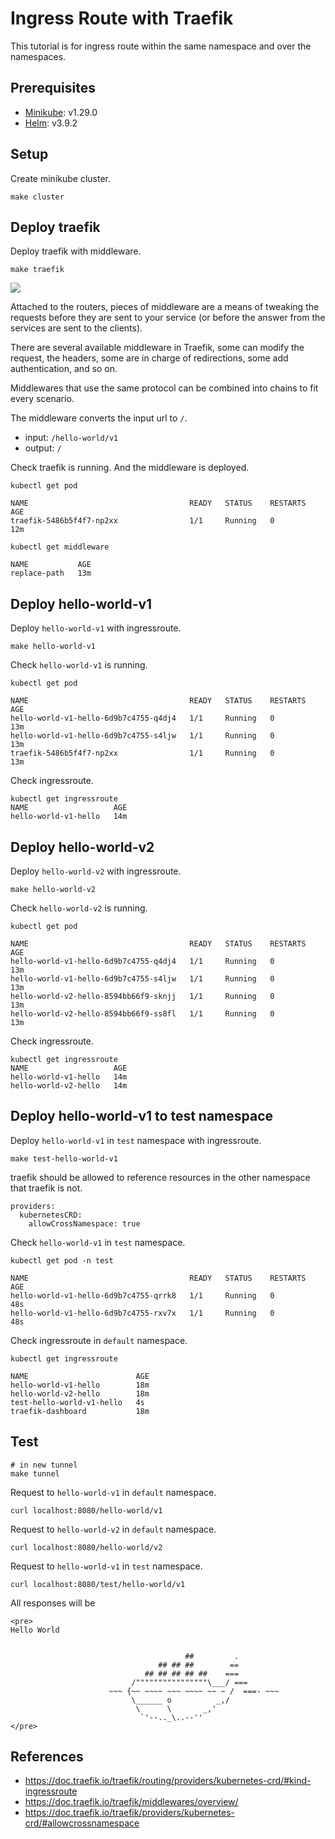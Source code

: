 # Ingress Route with Traefik

This tutorial is for ingress route within the same namespace and over the namespaces.

## Prerequisites

- [Minikube](https://minikube.sigs.k8s.io/docs/start/): v1.29.0
- [Helm](https://helm.sh/docs/intro/install/): v3.9.2

## Setup

Create minikube cluster.

```
make cluster
```

## Deploy traefik

Deploy traefik with middleware.

```
make traefik
```

![](https://doc.traefik.io/traefik/assets/img/middleware/overview.png)

Attached to the routers, pieces of middleware are a means of tweaking the requests before they are sent to your service (or before the answer from the services are sent to the clients).

There are several available middleware in Traefik, some can modify the request, the headers, some are in charge of redirections, some add authentication, and so on.

Middlewares that use the same protocol can be combined into chains to fit every scenario.

The middleware converts the input url to `/`.

- input: `/hello-world/v1`
- output: `/`


Check traefik is running. And the middleware is deployed.


```
kubectl get pod
```
```
NAME                                    READY   STATUS    RESTARTS   AGE
traefik-5486b5f4f7-np2xx                1/1     Running   0          12m
```


```
kubectl get middleware
```
```
NAME           AGE
replace-path   13m
```

## Deploy hello-world-v1

Deploy `hello-world-v1` with ingressroute.

```
make hello-world-v1
```

Check `hello-world-v1` is running.

```
kubectl get pod
```

```
NAME                                    READY   STATUS    RESTARTS   AGE
hello-world-v1-hello-6d9b7c4755-q4dj4   1/1     Running   0          13m
hello-world-v1-hello-6d9b7c4755-s4ljw   1/1     Running   0          13m
traefik-5486b5f4f7-np2xx                1/1     Running   0          13m
```
Check ingressroute.

```
kubectl get ingressroute
NAME                   AGE
hello-world-v1-hello   14m
```

## Deploy hello-world-v2

Deploy `hello-world-v2` with ingressroute.

```
make hello-world-v2
```

Check `hello-world-v2` is running.

```
kubectl get pod
```

```
NAME                                    READY   STATUS    RESTARTS   AGE
hello-world-v1-hello-6d9b7c4755-q4dj4   1/1     Running   0          13m
hello-world-v1-hello-6d9b7c4755-s4ljw   1/1     Running   0          13m
hello-world-v2-hello-8594bb66f9-sknjj   1/1     Running   0          13m
hello-world-v2-hello-8594bb66f9-ss8fl   1/1     Running   0          13m
```
Check ingressroute.

```
kubectl get ingressroute
NAME                   AGE
hello-world-v1-hello   14m
hello-world-v2-hello   14m
```

## Deploy hello-world-v1 to test namespace

Deploy `hello-world-v1` in `test` namespace  with ingressroute.

```
make test-hello-world-v1
```

traefik should be allowed to reference resources in the other namespace that traefik is not.

```
providers:
  kubernetesCRD:
    allowCrossNamespace: true
```


Check `hello-world-v1` in `test` namespace.

```
kubectl get pod -n test
```

```
NAME                                    READY   STATUS    RESTARTS   AGE
hello-world-v1-hello-6d9b7c4755-qrrk8   1/1     Running   0          48s
hello-world-v1-hello-6d9b7c4755-rxv7x   1/1     Running   0          48s
```


Check ingressroute in `default` namespace.

```
kubectl get ingressroute
```

```
NAME                        AGE
hello-world-v1-hello        18m
hello-world-v2-hello        18m
test-hello-world-v1-hello   4s
traefik-dashboard           18m
```

## Test

```
# in new tunnel
make tunnel
```

Request to `hello-world-v1` in `default` namespace.

```
curl localhost:8080/hello-world/v1
```


Request to `hello-world-v2` in `default` namespace.

```
curl localhost:8080/hello-world/v2
```


Request to `hello-world-v1` in `test` namespace.

```
curl localhost:8080/test/hello-world/v1
```

All responses will be

```
<pre>
Hello World


                                       ##         .
                                 ## ## ##        ==
                              ## ## ## ## ##    ===
                           /""""""""""""""""\___/ ===
                      ~~~ {~~ ~~~~ ~~~ ~~~~ ~~ ~ /  ===- ~~~
                           \______ o          _,/
                            \      \       _,'
                             `'--.._\..--''
</pre>
```

## References

- https://doc.traefik.io/traefik/routing/providers/kubernetes-crd/#kind-ingressroute
- https://doc.traefik.io/traefik/middlewares/overview/
- https://doc.traefik.io/traefik/providers/kubernetes-crd/#allowcrossnamespace
